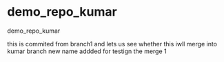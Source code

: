 # demo_repo_kumar
demo_repo_kumar


this is commited from branch1 and lets us see whether this iwll merge into kumar branch 
new name addded for testign the merge 1
